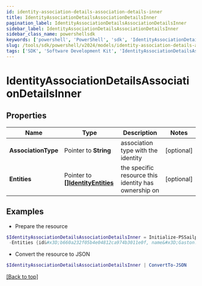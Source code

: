 ```yaml
---
id: identity-association-details-association-details-inner
title: IdentityAssociationDetailsAssociationDetailsInner
pagination_label: IdentityAssociationDetailsAssociationDetailsInner
sidebar_label: IdentityAssociationDetailsAssociationDetailsInner
sidebar_class_name: powershellsdk
keywords: ['powershell', 'PowerShell', 'sdk', 'IdentityAssociationDetailsAssociationDetailsInner'] 
slug: /tools/sdk/powershell/v2024/models/identity-association-details-association-details-inner
tags: ['SDK', 'Software Development Kit', 'IdentityAssociationDetailsAssociationDetailsInner']
---
```



# IdentityAssociationDetailsAssociationDetailsInner

## Properties

Name | Type | Description | Notes
------------ | ------------- | ------------- | -------------
**AssociationType** |  Pointer to **String** | association type with the identity | [optional] 
**Entities** |  Pointer to [**[]IdentityEntities**](identity-entities) | the specific resource this identity has ownership on | [optional] 

## Examples

- Prepare the resource
```powershell
$IdentityAssociationDetailsAssociationDetailsInner = Initialize-PSSailpoint.V2024IdentityAssociationDetailsAssociationDetailsInner  -AssociationType CAMPAIGN_OWNER `
 -Entities {id&#x3D;b660a232f05b4e04812ca974b3011e0f, name&#x3D;Gaston.800ddf9640a, type&#x3D;CAMPAIGN_CAMPAIGNER}
```

- Convert the resource to JSON
```powershell
$IdentityAssociationDetailsAssociationDetailsInner | ConvertTo-JSON
```


[[Back to top]](#) 

